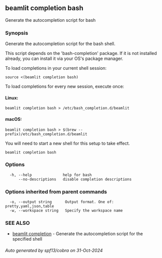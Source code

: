 ## beamlit completion bash

Generate the autocompletion script for bash

### Synopsis

Generate the autocompletion script for the bash shell.

This script depends on the 'bash-completion' package.
If it is not installed already, you can install it via your OS's package manager.

To load completions in your current shell session:

	source <(beamlit completion bash)

To load completions for every new session, execute once:

#### Linux:

	beamlit completion bash > /etc/bash_completion.d/beamlit

#### macOS:

	beamlit completion bash > $(brew --prefix)/etc/bash_completion.d/beamlit

You will need to start a new shell for this setup to take effect.


```
beamlit completion bash
```

### Options

```
  -h, --help              help for bash
      --no-descriptions   disable completion descriptions
```

### Options inherited from parent commands

```
  -o, --output string      Output format. One of: pretty,yaml,json,table
  -w, --workspace string   Specify the workspace name
```

### SEE ALSO

* [beamlit completion](beamlit_completion.md)	 - Generate the autocompletion script for the specified shell

###### Auto generated by spf13/cobra on 31-Oct-2024
